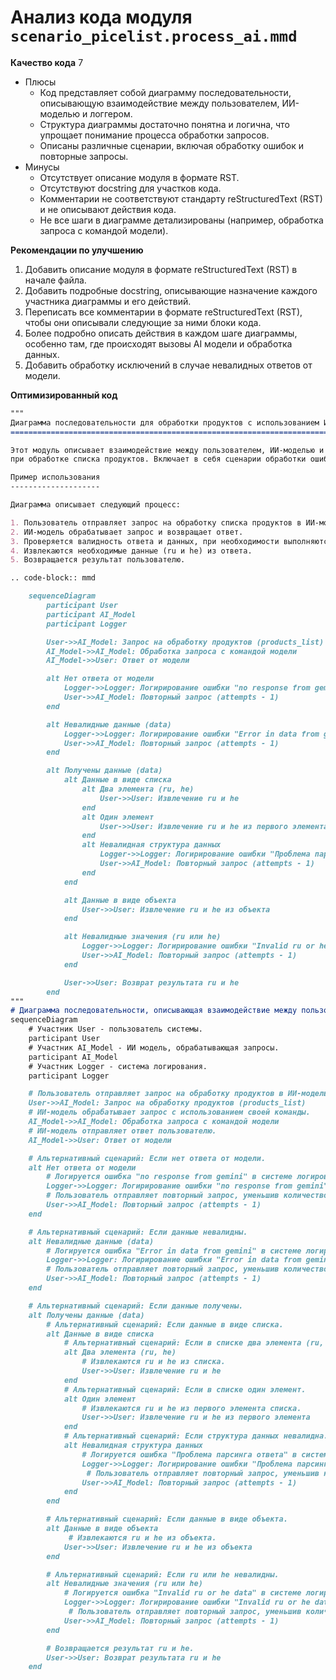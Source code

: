 # Анализ кода модуля `scenario_picelist.process_ai.mmd`

**Качество кода**
7
- Плюсы
    - Код представляет собой диаграмму последовательности, описывающую взаимодействие между пользователем, ИИ-моделью и логгером.
    - Структура диаграммы достаточно понятна и логична, что упрощает понимание процесса обработки запросов.
    - Описаны различные сценарии, включая обработку ошибок и повторные запросы.
- Минусы
    -  Отсутствует описание модуля в формате RST.
    - Отсутствуют docstring для участков кода.
    - Комментарии не соответствуют стандарту reStructuredText (RST) и не описывают действия кода.
    - Не все шаги в диаграмме детализированы (например, обработка запроса с командой модели).

**Рекомендации по улучшению**

1.  Добавить описание модуля в формате reStructuredText (RST) в начале файла.
2.  Добавить подробные docstring, описывающие назначение каждого участника диаграммы и его действий.
3.  Переписать все комментарии в формате reStructuredText (RST), чтобы они описывали следующие за ними блоки кода.
4.  Более подробно описать действия в каждом шаге диаграммы, особенно там, где происходят вызовы AI модели и обработка данных.
5.  Добавить обработку исключений в случае невалидных ответов от модели.

**Оптимизированный код**

```markdown
"""
Диаграмма последовательности для обработки продуктов с использованием ИИ.
=========================================================================================

Этот модуль описывает взаимодействие между пользователем, ИИ-моделью и логгером 
при обработке списка продуктов. Включает в себя сценарии обработки ошибок, повторных запросов и валидации данных.

Пример использования
--------------------

Диаграмма описывает следующий процесс:

1. Пользователь отправляет запрос на обработку списка продуктов в ИИ-модель.
2. ИИ-модель обрабатывает запрос и возвращает ответ.
3. Проверяется валидность ответа и данных, при необходимости выполняются повторные запросы.
4. Извлекаются необходимые данные (ru и he) из ответа.
5. Возвращается результат пользователю.

.. code-block:: mmd

    sequenceDiagram
        participant User
        participant AI_Model
        participant Logger

        User->>AI_Model: Запрос на обработку продуктов (products_list)
        AI_Model->>AI_Model: Обработка запроса с командой модели
        AI_Model->>User: Ответ от модели

        alt Нет ответа от модели
            Logger->>Logger: Логирирование ошибки "no response from gemini"
            User->>AI_Model: Повторный запрос (attempts - 1)
        end

        alt Невалидные данные (data)
            Logger->>Logger: Логирирование ошибки "Error in data from gemini"
            User->>AI_Model: Повторный запрос (attempts - 1)
        end

        alt Получены данные (data)
            alt Данные в виде списка
                alt Два элемента (ru, he)
                    User->>User: Извлечение ru и he
                end
                alt Один элемент
                    User->>User: Извлечение ru и he из первого элемента
                end
                alt Невалидная структура данных
                    Logger->>Logger: Логирирование ошибки "Проблема парсинга ответа"
                    User->>AI_Model: Повторный запрос (attempts - 1)
                end
            end

            alt Данные в виде объекта
                User->>User: Извлечение ru и he из объекта
            end

            alt Невалидные значения (ru или he)
                Logger->>Logger: Логирирование ошибки "Invalid ru or he data"
                User->>AI_Model: Повторный запрос (attempts - 1)
            end

            User->>User: Возврат результата ru и he
        end
"""
# Диаграмма последовательности, описывающая взаимодействие между пользователем, ИИ-моделью и логгером.
sequenceDiagram
    # Участник User - пользователь системы.
    participant User
    # Участник AI_Model - ИИ модель, обрабатывающая запросы.
    participant AI_Model
    # Участник Logger - система логирования.
    participant Logger

    # Пользователь отправляет запрос на обработку продуктов в ИИ-модель.
    User->>AI_Model: Запрос на обработку продуктов (products_list)
    # ИИ-модель обрабатывает запрос с использованием своей команды.
    AI_Model->>AI_Model: Обработка запроса с командой модели
    # ИИ-модель отправляет ответ пользователю.
    AI_Model->>User: Ответ от модели

    # Альтернативный сценарий: Если нет ответа от модели.
    alt Нет ответа от модели
        # Логируется ошибка "no response from gemini" в системе логирования.
        Logger->>Logger: Логирирование ошибки "no response from gemini"
        # Пользователь отправляет повторный запрос, уменьшив количество попыток на 1.
        User->>AI_Model: Повторный запрос (attempts - 1)
    end

    # Альтернативный сценарий: Если данные невалидны.
    alt Невалидные данные (data)
        # Логируется ошибка "Error in data from gemini" в системе логирования.
        Logger->>Logger: Логирирование ошибки "Error in data from gemini"
        # Пользователь отправляет повторный запрос, уменьшив количество попыток на 1.
        User->>AI_Model: Повторный запрос (attempts - 1)
    end

    # Альтернативный сценарий: Если данные получены.
    alt Получены данные (data)
        # Альтернативный сценарий: Если данные в виде списка.
        alt Данные в виде списка
            # Альтернативный сценарий: Если в списке два элемента (ru, he).
            alt Два элемента (ru, he)
                # Извлекаются ru и he из списка.
                User->>User: Извлечение ru и he
            end
            # Альтернативный сценарий: Если в списке один элемент.
            alt Один элемент
                # Извлекаются ru и he из первого элемента списка.
                User->>User: Извлечение ru и he из первого элемента
            end
            # Альтернативный сценарий: Если структура данных невалидна.
            alt Невалидная структура данных
                # Логируется ошибка "Проблема парсинга ответа" в системе логирования.
                Logger->>Logger: Логирирование ошибки "Проблема парсинга ответа"
                 # Пользователь отправляет повторный запрос, уменьшив количество попыток на 1.
                User->>AI_Model: Повторный запрос (attempts - 1)
            end
        end

        # Альтернативный сценарий: Если данные в виде объекта.
        alt Данные в виде объекта
             # Извлекаются ru и he из объекта.
            User->>User: Извлечение ru и he из объекта
        end

        # Альтернативный сценарий: Если ru или he невалидны.
        alt Невалидные значения (ru или he)
            # Логируется ошибка "Invalid ru or he data" в системе логирования.
            Logger->>Logger: Логирирование ошибки "Invalid ru or he data"
             # Пользователь отправляет повторный запрос, уменьшив количество попыток на 1.
            User->>AI_Model: Повторный запрос (attempts - 1)
        end

        # Возвращается результат ru и he.
        User->>User: Возврат результата ru и he
    end
```